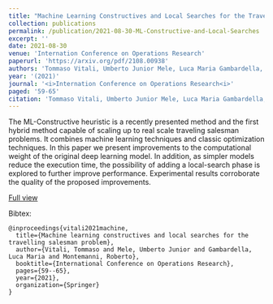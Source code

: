 ```yaml
---
title: "Machine Learning Constructives and Local Searches for the Travelling Salesman Problem"
collection: publications
permalink: /publication/2021-08-30-ML-Constructive-and-Local-Searches
excerpt: ''
date: 2021-08-30
venue: 'Internation Conference on Operations Research'
paperurl: 'https://arxiv.org/pdf/2108.00938'
authors: 'Tommaso Vitali, Umberto Junior Mele, Luca Maria Gambardella, and Roberto Montemanni.'
year: '(2021)'
journal: '<i>Internation Conference on Operations Research<i>'
paged: '59-65'
citation: 'Tommaso Vitali, Umberto Junior Mele, Luca Maria Gambardella, and Roberto Montemanni. (2021).  <i>Internation Conference on Operations Research</i>. pp. 59-65.'
---
```

The ML-Constructive heuristic is a recently presented method and the first hybrid method capable of scaling up to real scale traveling salesman problems. It combines machine learning techniques and classic optimization techniques. In this paper we present improvements to the computational weight of the original deep learning model. In addition, as simpler models reduce the execution time, the possibility of adding a local-search phase is explored to further improve performance. Experimental results corroborate the quality of the proposed improvements.


[Full view](https://link.springer.com/chapter/10.1007/978-3-031-08623-6_10)

Bibtex:
```
@inproceedings{vitali2021machine,
  title={Machine learning constructives and local searches for the travelling salesman problem},
  author={Vitali, Tommaso and Mele, Umberto Junior and Gambardella, Luca Maria and Montemanni, Roberto},
  booktitle={International Conference on Operations Research},
  pages={59--65},
  year={2021},
  organization={Springer}
}
```
<!-- &quot;Machine Learning Constructives and Local Searches for the Travelling Salesman Problem&quot; -->
